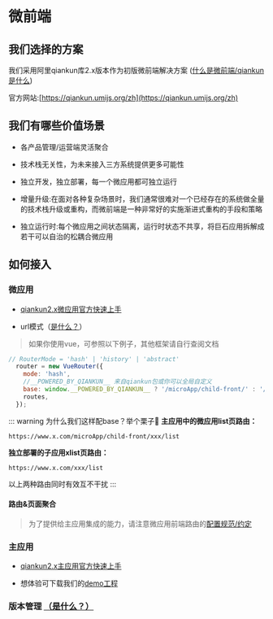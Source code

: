 # 微前端
## 我们选择的方案
我们采用阿里qiankun库2.x版本作为初版微前端解决方案
([什么是微前端/qiankun是什么](https://v1.qiankun.umijs.org/zh/guide/))

官方网站:[https://qiankun.umijs.org/zh](https://qiankun.umijs.org/zh)

## 我们有哪些价值场景
- 各产品管理/运营端灵活聚合<br>

- 技术栈无关性，为未来接入三方系统提供更多可能性<br>

- 独立开发，独立部署，每一个微应用都可独立运行<br>

- 增量升级:在面对各种复杂场景时，我们通常很难对一个已经存在的系统做全量的技术栈升级或重构，而微前端是一种非常好的实施渐进式重构的手段和策略

- 独立运行时:每个微应用之间状态隔离，运行时状态不共享，将巨石应用拆解成若干可以自治的松耦合微应用
  
## 如何接入
### 微应用
- [qiankun2.x微应用官方快速上手](https://qiankun.umijs.org/zh/guide/getting-started#%E5%BE%AE%E5%BA%94%E7%94%A8)

- url模式（[是什么？](../tips/url-mode.html)）<br>
>如果你使用vue，可参照以下例子，其他框架请自行查阅文档
```javascript
// RouterMode = 'hash' | 'history' | 'abstract'
  router = new VueRouter({
    mode: 'hash',
    //__POWERED_BY_QIANKUN__ 来自qiankun包或你可以全局自定义
    base: window.__POWERED_BY_QIANKUN__ ? '/microApp/child-front/' : '/',
    routes,
  });
```

::: warning 为什么我们这样配base？举个栗子🌰
**主应用中的微应用list页路由：**

    https://www.x.com/microApp/child-front/xxx/list
**独立部署的子应用xlist页路由：**

    https://www.x.com/xxx/list
    
以上两种路由同时有效互不干扰
:::
    
#### 路由&页面聚合
>为了提供给主应用集成的能力，请注意微应用前端路由的[配置规范/约定](../standard/micro-frontends-route.html)


### 主应用
- [qiankun2.x主应用官方快速上手](https://qiankun.umijs.org/zh/guide/getting-started#1-%E5%AE%89%E8%A3%85-qiankun)<br>


- 想体验可下载我们的[demo工程](http://xxx.com.cn/)

### 版本管理 [（是什么？）](../standard/micro-frontends-version-control.html)
